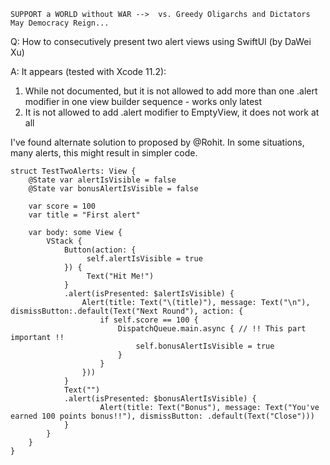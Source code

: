 ```
SUPPORT a WORLD without WAR -->  vs. Greedy Oligarchs and Dictators
May Democracy Reign... 
```

Q: How to consecutively present two alert views using SwiftUI (by DaWei Xu)

A: It appears (tested with Xcode 11.2):

 1. While not documented, but it is not allowed to add more than one
    .alert modifier in one view builder sequence - works only latest 
 2. It is not allowed to add .alert modifier to EmptyView, it does not work
    at all

I've found alternate solution to proposed by @Rohit. In some situations, many alerts, this might result in simpler code.


    struct TestTwoAlerts: View {
        @State var alertIsVisible = false
        @State var bonusAlertIsVisible = false
    
        var score = 100
        var title = "First alert"
    
        var body: some View {
            VStack {
                Button(action: {
                     self.alertIsVisible = true
                }) {
                     Text("Hit Me!")
                }
                .alert(isPresented: $alertIsVisible) {
                    Alert(title: Text("\(title)"), message: Text("\n"), dismissButton:.default(Text("Next Round"), action: {
                        if self.score == 100 {
                            DispatchQueue.main.async { // !! This part important !!
                                self.bonusAlertIsVisible = true
                            }
                        }
                    }))
                }
                Text("")
                .alert(isPresented: $bonusAlertIsVisible) {
                        Alert(title: Text("Bonus"), message: Text("You've earned 100 points bonus!!"), dismissButton: .default(Text("Close")))
                }
            }
        }
    }
    
    
